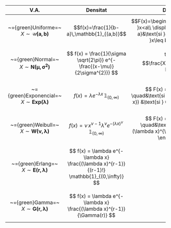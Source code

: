 |                             V.A.                             |                                           Densitat                                           |                                                          Distribució                                                           |                                  Esperança                                   |                  Variància                  |
| :----------------------------------------------------------: | :------------------------------------------------------------------------------------------: | :----------------------------------------------------------------------------------------------------------------------------: | :--------------------------------------------------------------------------: | :-----------------------------------------: |
| ~={green}Uniforme=~<br>$X\sim \boldsymbol{\mathcal{U}(a,b)}$ |                          $$f(x)=\frac{1}{b-a}\,\mathbb{1}_{(a,b)}$$                          | $$F(x)=\begin{cases}0\quad&\text{si }x<a\\ \displaystyle\frac{x-a}{b-a}&\text{si }a\leq x<b\\1 &\text{si }x\leq b\end{cases}$$ |                      $$ \text{E}(X) = \frac{a+b}{2} $$                       |  $$ \text{Var}(X)=\frac{(b-a)^{2}}{12} $$   |
| ~={green}Normal=~<br>$X\sim \boldsymbol{N(\mu,\sigma^{2})}$  |          $$ f(x) = \frac{1}{\sigma \sqrt{2\pi}} e^{-\frac{(x-\mu)}{2\sigma^{2}}} $$          |                                        taula amb<br>$$\frac{X-\mu}{\sigma}\sim N(0,1)$$                                        |                           $$ \text{E}(X) = \mu $$                            |       $$ \text{Var}(X)=\sigma^{2} $$        |
| ~={green}Exponencial=~<br>$X\sim \boldsymbol{Exp(\lambda)}$  |                 $$ f(x) = \lambda e^{-\lambda x}\,\mathbb{1}_{(0,\infty)} $$                 |             $$ F(x) = \begin{cases} 0 \quad&\text{si } x<0\\(1-e^{-\lambda x}) &\text{si } 0\leq x \end{cases} $$              |                    $$ \text{E}(X) = \frac{1}{\lambda} $$                     | $$ \text{Var}(X) = \frac{1}{\lambda^{2}} $$ |
|  ~={green}Weibull=~<br>$X\sim \boldsymbol{W(\nu,\lambda)}$   |  $$ f(x) = \nu \,x^{\nu-1}\lambda^{\nu}e^{-(\lambda x)^{\nu}} \,\mathbb{1}_{(0,\infty)} $$   |         $$ F(x) = \begin{cases} 0 \quad&\text{si } x<0\\ (1-e^{-(\lambda x)^{\nu}}) &\text{si } 0\leq x \end{cases} $$         | $$ \text{E}(X) = \frac{1}{\lambda}\,\Gamma\left(1+\frac{1}{\alpha}\right) $$ |                                             |
|    ~={green}Erlang=~<br>$X\sim \boldsymbol{E(r,\lambda)}$    | $$ f(x) = \lambda e^{-\lambda x} \frac{(\lambda x)^{r-1}}{(r-1)!} \mathbb{1}_{(0,\infty)} $$ |                                                                                                                                |                                                                              |                                             |
|    ~={green}Gamma=~<br>$X\sim \boldsymbol{G(r,\lambda)}$     |           $$ f(x) = \lambda e^{-\lambda x} \frac{(\lambda x)^{r-1}}{\Gamma(r)} $$            |                                                                                                                                |                                                                              |                                             |
